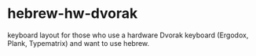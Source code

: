 # hebrew-hw-dvorak
keyboard layout for those who use a hardware Dvorak keyboard (Ergodox, Plank, Typematrix) and want to use hebrew.
